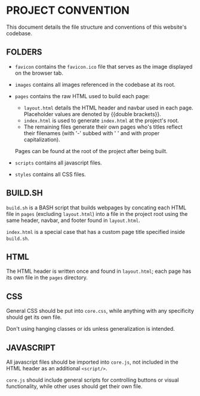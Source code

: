 # PROJECT CONVENTION

This document details the file structure and conventions of this website's
codebase.

## FOLDERS

- `favicon` contains the `favicon.ico` file that serves as the image displayed
  on the browser tab.
- `images` contains all images referenced in the codebase at its root.
- `pages` contains the raw HTML used to build each page:

  - `layout.html` details the HTML header and navbar used in each page.
    Placeholder values are denoted by {{double brackets}}.
  - `index.html` is used to generate `index.html` at the project's root.
  - The remaining files generate their own pages who's titles reflect their
    filenames (with '-' subbed with ' ' and with proper capitalization).

  Pages can be found at the root of the project after being built.
- `scripts` contains all javascript files.
- `styles` contains all CSS files.

## BUILD.SH

`build.sh` is a BASH script that builds webpages by concating each HTML file in
`pages` (excluding `layout.html`) into a file in the project root using the
same header, navbar, and footer found in `layout.html`.

`index.html` is a special case that has a custom page title specified inside
`build.sh`.

## HTML

The HTML header is written once and found in `layout.html`; each page has its
own file in the `pages` directory.

## CSS

General CSS should be put into `core.css`, while anything with any specificity
should get its own file.

Don't using hanging classes or ids unless generalization is intended.

## JAVASCRIPT

All javascript files should be imported into `core.js`, not included in the
HTML header as an additional `<script/>`.

`core.js` should include general scripts for controlling buttons or visual
functionality, while other uses should get their own file.
